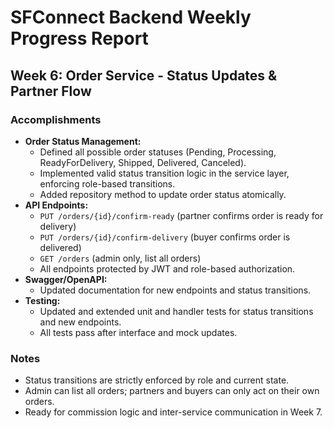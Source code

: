 # SFConnect Backend Weekly Progress Report

## Week 6: Order Service - Status Updates & Partner Flow

### Accomplishments

- **Order Status Management:**
  - Defined all possible order statuses (Pending, Processing, ReadyForDelivery, Shipped, Delivered, Canceled).
  - Implemented valid status transition logic in the service layer, enforcing role-based transitions.
  - Added repository method to update order status atomically.
- **API Endpoints:**
  - `PUT /orders/{id}/confirm-ready` (partner confirms order is ready for delivery)
  - `PUT /orders/{id}/confirm-delivery` (buyer confirms order is delivered)
  - `GET /orders` (admin only, list all orders)
  - All endpoints protected by JWT and role-based authorization.
- **Swagger/OpenAPI:**
  - Updated documentation for new endpoints and status transitions.
- **Testing:**
  - Updated and extended unit and handler tests for status transitions and new endpoints.
  - All tests pass after interface and mock updates.

### Notes

- Status transitions are strictly enforced by role and current state.
- Admin can list all orders; partners and buyers can only act on their own orders.
- Ready for commission logic and inter-service communication in Week 7.
